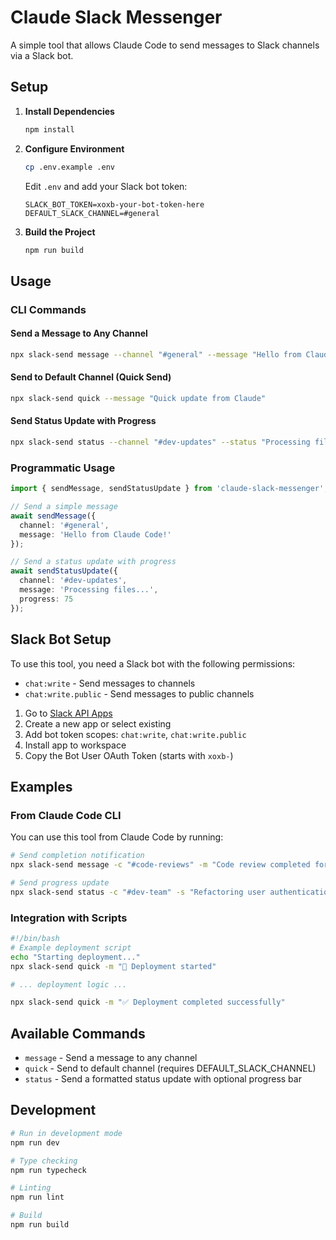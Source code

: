 # Claude Slack Messenger

A simple tool that allows Claude Code to send messages to Slack channels via a Slack bot.

## Setup

1. **Install Dependencies**
   ```bash
   npm install
   ```

2. **Configure Environment**
   ```bash
   cp .env.example .env
   ```
   Edit `.env` and add your Slack bot token:
   ```
   SLACK_BOT_TOKEN=xoxb-your-bot-token-here
   DEFAULT_SLACK_CHANNEL=#general
   ```

3. **Build the Project**
   ```bash
   npm run build
   ```

## Usage

### CLI Commands

#### Send a Message to Any Channel
```bash
npx slack-send message --channel "#general" --message "Hello from Claude Code!"
```

#### Send to Default Channel (Quick Send)
```bash
npx slack-send quick --message "Quick update from Claude"
```

#### Send Status Update with Progress
```bash
npx slack-send status --channel "#dev-updates" --status "Processing files..." --progress 75
```

### Programmatic Usage

```typescript
import { sendMessage, sendStatusUpdate } from 'claude-slack-messenger';

// Send a simple message
await sendMessage({
  channel: '#general',
  message: 'Hello from Claude Code!'
});

// Send a status update with progress
await sendStatusUpdate({
  channel: '#dev-updates',
  message: 'Processing files...',
  progress: 75
});
```

## Slack Bot Setup

To use this tool, you need a Slack bot with the following permissions:
- `chat:write` - Send messages to channels
- `chat:write.public` - Send messages to public channels

1. Go to [Slack API Apps](https://api.slack.com/apps)
2. Create a new app or select existing
3. Add bot token scopes: `chat:write`, `chat:write.public`
4. Install app to workspace
5. Copy the Bot User OAuth Token (starts with `xoxb-`)

## Examples

### From Claude Code CLI
You can use this tool from Claude Code by running:
```bash
# Send completion notification
npx slack-send message -c "#code-reviews" -m "Code review completed for PR #123"

# Send progress update
npx slack-send status -c "#dev-team" -s "Refactoring user authentication module" -p 60
```

### Integration with Scripts
```bash
#!/bin/bash
# Example deployment script
echo "Starting deployment..."
npx slack-send quick -m "🚀 Deployment started"

# ... deployment logic ...

npx slack-send quick -m "✅ Deployment completed successfully"
```

## Available Commands

- `message` - Send a message to any channel
- `quick` - Send to default channel (requires DEFAULT_SLACK_CHANNEL)
- `status` - Send a formatted status update with optional progress bar

## Development

```bash
# Run in development mode
npm run dev

# Type checking
npm run typecheck

# Linting
npm run lint

# Build
npm run build
```
